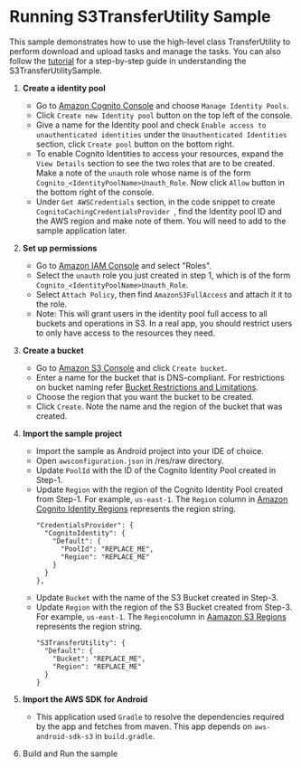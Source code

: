 Running S3TransferUtility Sample
=============================================
This sample demonstrates how to use the high-level class TransferUtility to perform download and upload tasks and manage the tasks.  You can also follow the [tutorial](https://github.com/awslabs/aws-sdk-android-samples/blob/master/S3TransferUtilitySample/S3TransferUtilityTutorial.md) for a step-by-step guide in understanding the S3TransferUtilitySample.

1. **Create a identity pool**
   * Go to [Amazon Cognito Console](https://console.aws.amazon.com/cognito/) and choose `Manage Identity Pools`. 
   * Click `Create new Identity pool` button on the top left of the console.
   * Give a name for the Identity pool and check `Enable access to unauthenticated identities` under the `Unauthenticated Identities` section, click `Create pool` button on the bottom right.
   * To enable Cognito Identities to access your resources, expand the `View Details` section to see the two roles that are to be created. Make a note of the `unauth` role whose name is of the form `Cognito_<IdentityPoolName>Unauth_Role`. Now click `Allow` button in the bottom right of the console.
   * Under `Get AWSCredentials` section, in the code snippet to create `CognitoCachingCredentialsProvider `, find the Identity pool ID and the AWS region and make note of them. You will need to add to the sample application later.

2. **Set up permissions**
   * Go to [Amazon IAM Console](https://console.aws.amazon.com/iam/home) and select "Roles".
   * Select the `unauth` role you just created in step 1, which is of the form `Cognito_<IdentityPoolName>Unauth_Role`.
   * Select `Attach Policy`, then find `AmazonS3FullAccess` and attach it it to the role.
   * Note:  This will grant users in the identity pool full access to all buckets and operations in S3.  In a real app, you should restrict users to only have access to the resources they need.
   
3. **Create a bucket**
   * Go to [Amazon S3 Console](https://console.aws.amazon.com/s3/home) and click `Create bucket`.
   * Enter a name for the bucket that is DNS-compliant. For restrictions on bucket naming refer [Bucket Restrictions and Limitations](http://docs.aws.amazon.com/AmazonS3/latest/dev/BucketRestrictions.html).
   * Choose the region that you want the bucket to be created.
   * Click `Create`. Note the name and the region of the bucket that was created.

4. **Import the sample project**
   * Import the sample as Android project into your IDE of choice.
   * Open `awsconfiguration.json` in /res/raw directory.
   * Update `PoolId` with the ID of the Cognito Identity Pool created in Step-1.
   * Update `Region` with the region of the Cognito Identity Pool created from Step-1. For example, `us-east-1`. The `Region` column in [Amazon Cognito Identity Regions](http://docs.aws.amazon.com/general/latest/gr/rande.html#cognito_identity_region) represents the region string.
     ```
     "CredentialsProvider": {
       "CognitoIdentity": {
         "Default": {
           "PoolId": "REPLACE_ME",
           "Region": "REPLACE_ME"
         }
       }
     },
     ```
   * Update `Bucket` with the name of the S3 Bucket created in Step-3.
   * Update `Region` with the region of the S3 Bucket created from Step-3. For example, `us-east-1`. The `Region`column in [Aamazon S3 Regions](http://docs.aws.amazon.com/general/latest/gr/rande.html#s3_region) represents the region string.
     ```
     "S3TransferUtility": {
       "Default": {
         "Bucket": "REPLACE_ME",
         "Region": "REPLACE_ME"
       }
     }
     ```

5. **Import the AWS SDK for Android**
   * This application used `Gradle` to resolve the dependencies required by the app and fetches from maven. This app depends on `aws-android-sdk-s3` in `build.gradle`.
   
6. Build and Run the sample
